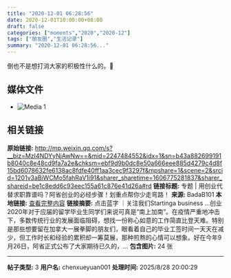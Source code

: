 ```yaml
---
title: "2020-12-01 06:28:56"
date: 2020-12-01T10:00:00+08:00
draft: false
categories: ["moments","2020","2020-12"]
tags: ["朋友圈","生活记录"]
summary: "2020-12-01 06:28:56..."
---
```


倒也不是想打消大家的积极性什么的。🤣

## 媒体文件

- ![Media 1](/Moments/photos/2020-12-01/202012010628560.jpg)

## 相关链接

**原始链接:** http://mp.weixin.qq.com/s?__biz=MzI4NDYyNjAwNw==&mid=2247484552&idx=1&sn=b43a882699191b8040c8e48cd9fa7a2e&chksm=ebf9d9b0dc8e50a666eee885d4279c4d8f15bd6078632fe6138ac8fdfe40ff1aa3cec9f3297f&mpshare=1&scene=2&srcid=1201v3aBiWCMo5fahRaV1i91&sharer_sharetime=1606775281837&sharer_shareid=be1c8edd6c93eec155a61c876e41d26a#rd
**链接标题:** 专题 | 用创业代替求职靠谱吗？阿省创业的必经步骤！划重点帮你少走弯路！
**来源:** BadaB101
**本地链接:** [查看完整内容](/link_content/2020/12/2020-12-01/link_content/)
**链接摘要:** 点击蓝字 ｜关注我们Startinga business ...创业2020年对于应届的留学毕业生同学们来说可真是“南上加南”。在疫情严重地冲击下，多数传统行业的发展面临阻碍，想找一份称心如意的工作简直比登天难。特别是那些想要留在加拿大一展拳脚的朋友们，眼看着自己的毕业工签时间一天天在减少，但工作时长和经验的累积却一筹莫展，那种煎熬的心情可以想象。好在今年9月26日，阿省正式公布了大家期待已久的，...
**包含图片:** 24 张

---

**帖子类型:** 3
**用户名:** chenxueyuan001
**处理时间:** 2025/8/28 20:00:29